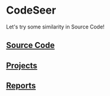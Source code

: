 # CodeSeer
Let's try some similarity in Source Code!

## [Source Code](code)
## [Projects](projects)
## [Reports](Reports)
